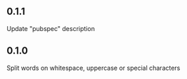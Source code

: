 ## 0.1.1
Update "pubspec" description

## 0.1.0
Split words on whitespace, uppercase or special characters
